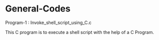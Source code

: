 # General-Codes

Program-1 : Invoke_shell_script_using_C.c

This C program is to execute a shell script with the help of a C Program.
